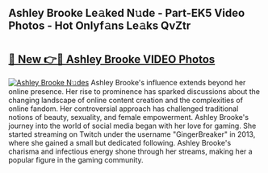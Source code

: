 ## Ashley Brooke Le𝚊ked N𝚞de - Part-EK5 Video Photos - Hot Onlyf𝚊ns Le𝚊ks QvZtr

# <h2><a href="http://ab47339.deff.icu/?id=Ashley+Brooke">🔗 New 👉🔴 Ashley Brooke VIDEO Photos</a></h2>

[![Ashley Brooke N𝚞des](https://i.imgur.com/rIISA9y.gif)](http://ab47339.deff.icu/?id=Ashley+Brooke)
Ashley Brooke's influence extends beyond her online presence. Her rise to prominence has sparked discussions about the changing landscape of online content creation and the complexities of online fandom. Her controversial approach has challenged traditional notions of beauty, sexuality, and female empowerment. Ashley Brooke's journey into the world of social media began with her love for gaming. She started streaming on Twitch under the username "GingerBreaker" in 2013, where she gained a small but dedicated following. Ashley Brooke's charisma and infectious energy shone through her streams, making her a popular figure in the gaming community.
